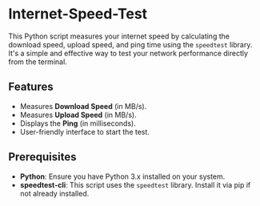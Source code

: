 # Internet-Speed-Test

This Python script measures your internet speed by calculating the download speed, upload speed, and ping time using the `speedtest` library. It's a simple and effective way to test your network performance directly from the terminal.


## Features

- Measures **Download Speed** (in MB/s).
- Measures **Upload Speed** (in MB/s).
- Displays the **Ping** (in milliseconds).
- User-friendly interface to start the test.

## Prerequisites

- **Python**: Ensure you have Python 3.x installed on your system.
- **speedtest-cli**: This script uses the `speedtest` library. Install it via pip if not already installed.